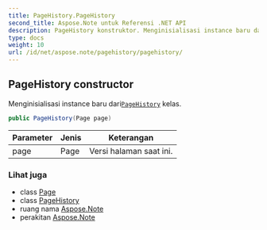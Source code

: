 ```yaml
---
title: PageHistory.PageHistory
second_title: Aspose.Note untuk Referensi .NET API
description: PageHistory konstruktor. Menginisialisasi instance baru dariPageHistory kelas.
type: docs
weight: 10
url: /id/net/aspose.note/pagehistory/pagehistory/
---
```

## PageHistory constructor

Menginisialisasi instance baru dari[`PageHistory`](../) kelas.

```csharp
public PageHistory(Page page)
```

| Parameter | Jenis | Keterangan |
| --- | --- | --- |
| page | Page | Versi halaman saat ini. |

### Lihat juga

* class [Page](../../page/)
* class [PageHistory](../)
* ruang nama [Aspose.Note](../../pagehistory/)
* perakitan [Aspose.Note](../../../)


